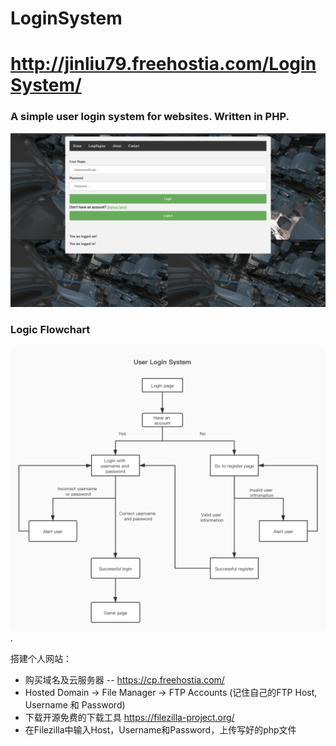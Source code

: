# LoginSystem
# http://jinliu79.freehostia.com/LoginSystem/  
### A simple user login system for websites. Written in PHP. 
![Image](https://github.com/Jingming517/LoginSystem/blob/master/img/loginSystem_screenshot.png)  
### Logic Flowchart
![Image](https://github.com/Jingming517/LoginSystem/blob/master/img/User_Login_Flowchart.jpg). 

搭建个人网站：
- 购买域名及云服务器
-- https://cp.freehostia.com/
- Hosted Domain -> File Manager -> FTP Accounts (记住自己的FTP Host, Username 和 Password)
- 下载开源免费的下载工具 https://filezilla-project.org/
- 在Filezilla中输入Host，Username和Password，上传写好的php文件
